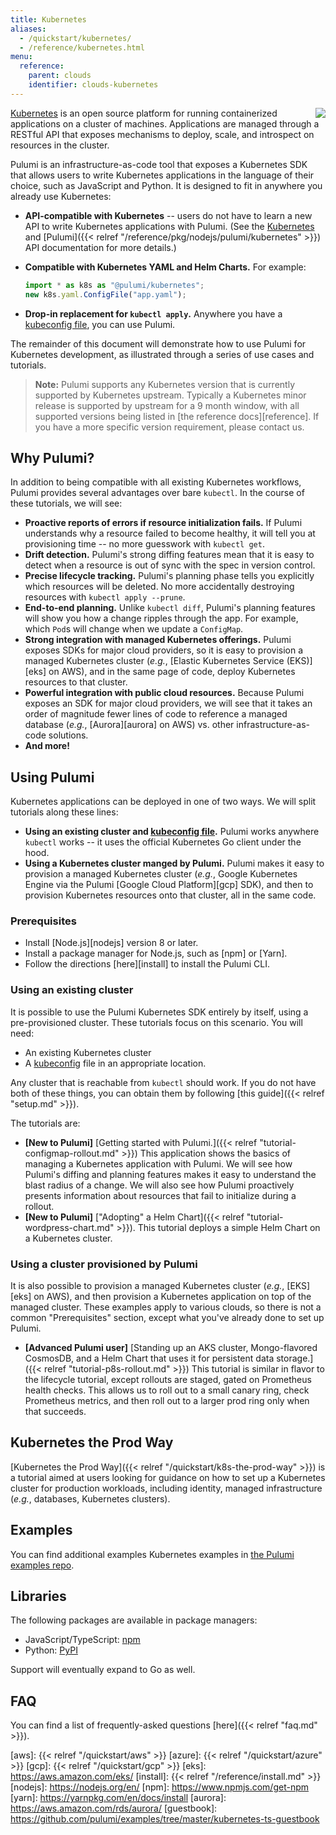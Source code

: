 ```yaml
---
title: Kubernetes
aliases:
  - /quickstart/kubernetes/
  - /reference/kubernetes.html
menu:
  reference:
    parent: clouds
    identifier: clouds-kubernetes
---
```


<img src="/images/quickstart/k8s-purple.png" align="right">

[Kubernetes][k8s] is an open source platform for running containerized applications on a cluster of
machines. Applications are managed through a RESTful API that exposes mechanisms to deploy, scale,
and introspect on resources in the cluster.

Pulumi is an infrastructure-as-code tool that exposes a Kubernetes SDK that allows users to write
Kubernetes applications in the language of their choice, such as JavaScript and Python. It is
designed to fit in anywhere you already use Kubernetes:

-   **API-compatible with Kubernetes** -- users do not have to learn a new API to write Kubernetes
    applications with Pulumi. (See the [Kubernetes][api-reference] and
    [Pulumi]({{< relref "/reference/pkg/nodejs/pulumi/kubernetes" >}}) API documentation for more
    details.)

-   **Compatible with Kubernetes YAML and Helm Charts.** For example:

    ```typescript
    import * as k8s as "@pulumi/kubernetes";
    new k8s.yaml.ConfigFile("app.yaml");
    ```

-   **Drop-in replacement for `kubectl apply`.** Anywhere you have a [kubeconfig file][kubeconfig],
    you can use Pulumi.

The remainder of this document will demonstrate how to use Pulumi for Kubernetes development, as
illustrated through a series of use cases and tutorials.

> **Note:** Pulumi supports any Kubernetes version that is currently supported by Kubernetes
> upstream. Typically a Kubernetes minor release is supported by upstream for a 9 month window, with
> all supported versions being listed in [the reference docs][reference]. If you have a more
> specific version requirement, please contact us.

## Why Pulumi?

In addition to being compatible with all existing Kubernetes workflows, Pulumi provides several
advantages over bare `kubectl`. In the course of these tutorials, we will see:

-   **Proactive reports of errors if resource initialization fails.** If Pulumi understands why a
    resource failed to become healthy, it will tell you at provisioning time -- no more guesswork
    with `kubectl get`.
-   **Drift detection.** Pulumi's strong diffing features mean that it is easy to detect when a
    resource is out of sync with the spec in version control.
-   **Precise lifecycle tracking.** Pulumi's planning phase tells you explicitly which resources
    will be deleted. No more accidentally destroying resources with `kubectl apply --prune`.
-   **End-to-end planning.** Unlike `kubectl diff`, Pulumi's planning features will show you how a
    change ripples through the app. For example, which `Pod`s will change when we update a
    `ConfigMap`.
-   **Strong integration with managed Kubernetes offerings.** Pulumi exposes SDKs for major cloud
    providers, so it is easy to provision a managed Kubernetes cluster (_e.g._, [Elastic Kubernetes
    Service (EKS)][eks] on AWS), and in the same page of code, deploy Kubernetes resources to that
    cluster.
-   **Powerful integration with public cloud resources.** Because Pulumi exposes an SDK for major
    cloud providers, we will see that it takes an order of magnitude fewer lines of code to
    reference a managed database (_e.g._, [Aurora][aurora] on AWS) vs. other infrastructure-as-code
    solutions.
-   **And more!**

## Using Pulumi

Kubernetes applications can be deployed in one of two ways. We will split tutorials along these
lines:

-   **Using an existing cluster and [kubeconfig file][kubeconfig].** Pulumi works anywhere `kubectl`
    works -- it uses the official Kubernetes Go client under the hood.
-   **Using a Kubernetes cluster manged by Pulumi.** Pulumi makes it easy to provision a managed
    Kubernetes cluster (_e.g._, Google Kubernetes Engine via the Pulumi [Google Cloud Platform][gcp]
    SDK), and then to provision Kubernetes resources onto that cluster, all in the same code.

### Prerequisites

-   Install [Node.js][nodejs] version 8 or later.
-   Install a package manager for Node.js, such as [npm] or [Yarn].
-   Follow the directions [here][install] to install the Pulumi CLI.

<!-- By default, Pulumi uses the same configuration as `kubectl`, so if you're already connected to a cluster, Pulumi will
"just work." For more details, including this initial setup, please see the [Kubernetes setup page]({{< relref "setup.md" >}}). -->

### Using an existing cluster

It is possible to use the Pulumi Kubernetes SDK entirely by itself, using a pre-provisioned cluster.
These tutorials focus on this scenario. You will need:

-   An existing Kubernetes cluster
-   A [kubeconfig][kubeconfig] file in an appropriate location.

Any cluster that is reachable from `kubectl` should work. If you do not have both of these things,
you can obtain them by following [this guide]({{< relref "setup.md" >}}).

The tutorials are:

-   **[New to Pulumi]** [Getting started with Pulumi.]({{< relref "tutorial-configmap-rollout.md" >}}) This
    application shows the basics of managing a Kubernetes application with Pulumi. We will see how
    Pulumi's diffing and planning features makes it easy to understand the blast radius of a change.
    We will also see how Pulumi proactively presents information about resources that fail to
    initialize during a rollout.
-   **[New to Pulumi]** ["Adopting" a Helm Chart]({{< relref "tutorial-wordpress-chart.md" >}}).
    This tutorial deploys a simple Helm Chart on a Kubernetes cluster.

### Using a cluster provisioned by Pulumi

It is also possible to provision a managed Kubernetes cluster (_e.g._, [EKS][eks] on AWS), and then
provision a Kubernetes application on top of the managed cluster. These examples apply to various
clouds, so there is not a common "Prerequisites" section, except what you've already done to set up
Pulumi.

-   **[Advanced Pulumi user]** [Standing up an AKS cluster, Mongo-flavored CosmosDB, and a Helm
    Chart that uses it for persistent data storage.]({{< relref "tutorial-p8s-rollout.md" >}}) This tutorial is
    similar in flavor to the lifecycle tutorial, except rollouts are staged, gated on Prometheus
    health checks. This allows us to roll out to a small canary ring, check Prometheus metrics, and
    then roll out to a larger prod ring only when that succeeds.

## Kubernetes the Prod Way

[Kubernetes the Prod Way]({{< relref "/quickstart/k8s-the-prod-way" >}}) is a tutorial aimed at users
looking for guidance on how to set up a Kubernetes cluster for production workloads, including
identity, managed infrastructure (_e.g._, databases, Kubernetes clusters).

## Examples

You can find additional examples Kubernetes examples in [the Pulumi examples
repo](https://github.com/pulumi/examples).

<!-- -   **[New to Kubernetes & Pulumi]** [Getting started with Kubernetes.]({{< relref "tutorial-guestbook.md" >}})
    This tutorial deploys a Pulumi-native adaptation of the canonical [Kubernetes Guestbook
    example][guestbook]. Kubernetes and exposing it to the Internet with a `Service`. In addition to
    very simple Kubernetes resource types, this example shows off several unique features of Pulumi,
    including diffing and incremental errors when deployment fails. -->

## Libraries

The following packages are available in package managers:

-   JavaScript/TypeScript: [npm](https://www.npmjs.com/package/@pulumi/kubernetes)
-   Python: [PyPI](https://pypi.org/project/pulumi-kubernetes/)

Support will eventually expand to Go as well.

## FAQ

You can find a list of frequently-asked questions [here]({{< relref "faq.md" >}}).

[api-reference]: https://kubernetes.io/docs/reference/
[k8s]: https://kubernetes.io/
[wp]: https://github.com/pulumi/examples/tree/master/kubernetes-ts-helm-wordpress
[kubeconfig]: https://kubernetes.io/docs/tasks/access-application-cluster/configure-access-multiple-clusters/
[aws]: {{< relref "/quickstart/aws" >}}
[azure]: {{< relref "/quickstart/azure" >}}
[gcp]: {{< relref "/quickstart/gcp" >}}
[eks]: https://aws.amazon.com/eks/
[install]: {{< relref "/reference/install.md" >}}
[nodejs]: https://nodejs.org/en/
[npm]: https://www.npmjs.com/get-npm
[yarn]: https://yarnpkg.com/en/docs/install
[aurora]: https://aws.amazon.com/rds/aurora/
[guestbook]: https://github.com/pulumi/examples/tree/master/kubernetes-ts-guestbook
